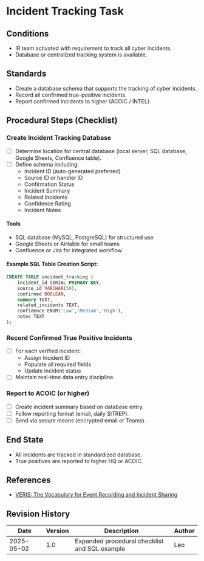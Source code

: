 # Incident Tracking Task

## Conditions

- IR team activated with requirement to track all cyber incidents.
- Database or centralized tracking system is available.

## Standards

- Create a database schema that supports the tracking of cyber incidents.
- Record all confirmed true-positive incidents.
- Report confirmed incidents to higher (ACOIC / INTEL).

## Procedural Steps (Checklist)

### Create Incident Tracking Database

- [ ] Determine location for central database (local server, SQL database, Google Sheets, Confluence table).
- [ ] Define schema including:
  - Incident ID (auto-generated preferred)
  - Source ID or handler ID
  - Confirmation Status
  - Incident Summary
  - Related Incidents
  - Confidence Rating
  - Incident Notes

#### Tools
- SQL database (MySQL, PostgreSQL) for structured use
- Google Sheets or Airtable for small teams
- Confluence or Jira for integrated workflow

#### Example SQL Table Creation Script:

```sql
CREATE TABLE incident_tracking (
    incident_id SERIAL PRIMARY KEY,
    source_id VARCHAR(50),
    confirmed BOOLEAN,
    summary TEXT,
    related_incidents TEXT,
    confidence ENUM('Low','Medium','High'),
    notes TEXT
);
```

### Record Confirmed True Positive Incidents

- [ ] For each verified incident:
  - Assign Incident ID
  - Populate all required fields
  - Update incident status
- [ ] Maintain real-time data entry discipline.

### Report to ACOIC (or higher)

- [ ] Create incident summary based on database entry.
- [ ] Follow reporting format (email, daily SITREP).
- [ ] Send via secure means (encrypted email or Teams).

## End State

- All incidents are tracked in standardized database.
- True positives are reported to higher HQ or ACOIC.

## References

- [VERIS: The Vocabulary for Event Recording and Incident Sharing](http://veriscommunity.net/index.html)

## Revision History

| Date | Version | Description | Author |
|------|---------|-------------|--------|
| 2025-05-02 | 1.0 | Expanded procedural checklist and SQL example | Leo |
